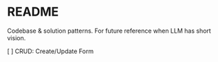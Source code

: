 # README

Codebase & solution patterns. For future reference when LLM has short vision.

[ ] CRUD: Create/Update Form
